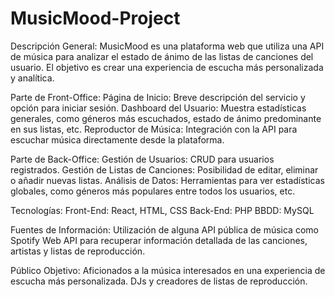 # MusicMood-Project

Descripción General:
MusicMood es una plataforma web que utiliza una API de música para analizar el estado de ánimo de las listas de canciones del usuario. El objetivo es crear una experiencia de escucha más personalizada y analítica.

Parte de Front-Office:
Página de Inicio: Breve descripción del servicio y opción para iniciar sesión.
Dashboard del Usuario: Muestra estadísticas generales, como géneros más escuchados, estado de ánimo predominante en sus listas, etc.
Reproductor de Música: Integración con la API para escuchar música directamente desde la plataforma.

Parte de Back-Office:
Gestión de Usuarios: CRUD para usuarios registrados.
Gestión de Listas de Canciones: Posibilidad de editar, eliminar o añadir nuevas listas.
Análisis de Datos: Herramientas para ver estadísticas globales, como géneros más populares entre todos los usuarios, etc.

Tecnologías:
Front-End: React, HTML, CSS
Back-End: PHP
BBDD: MySQL

Fuentes de Información:
Utilización de alguna API pública de música como Spotify Web API para recuperar información detallada de las canciones, artistas y listas de reproducción.

Público Objetivo:
Aficionados a la música interesados en una experiencia de escucha más personalizada.
DJs y creadores de listas de reproducción.

